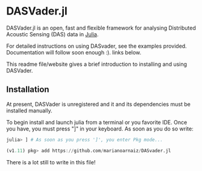 # DASVader.jl

DASVader.jl is an open, fast and flexible framework for analysing Distributed Acoustic Sensing (DAS) data in [Julia](https://julialang.org).

For detailed instructions on using DASvader, see the examples provided. Documentation will follow soon enough :). 
links below.

This readme file/website gives a brief introduction to installing and using DASVader.

## Installation

At present, DASVader is unregistered and it and its dependencies must be installed manually.

To begin install and launch julia from a terminal or you favorite IDE. Once you have, you must press "]" in your keyboard. As soon as you do so write:

```julia
julia> ] # As soon as you press ']', you enter Pkg mode...

(v1.11) pkg> add https://github.com/marianoarnaiz/DASvader.jl
```

There is a lot still to write in this file!
